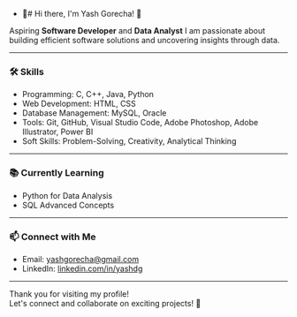 - 👋# Hi there, I'm Yash Gorecha! 👋

Aspiring **Software Developer** and **Data Analyst**
I am passionate about building efficient software solutions and uncovering insights through data.

---

### 🛠️ Skills
- Programming: C, C++, Java, Python
- Web Development: HTML, CSS
- Database Management: MySQL, Oracle
- Tools: Git, GitHub, Visual Studio Code, Adobe Photoshop, Adobe Illustrator, Power BI
- Soft Skills: Problem-Solving, Creativity, Analytical Thinking

---

### 📚 Currently Learning
- Python for Data Analysis
- SQL Advanced Concepts

---

### 📫 Connect with Me
- Email: yashgorecha@gmail.com
- LinkedIn: [linkedin.com/in/yashdg](https://linkedin.com/in/yashdg)

---

Thank you for visiting my profile!  
Let's connect and collaborate on exciting projects! 🚀
